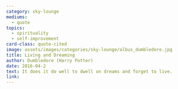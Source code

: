 ```yaml
---
category: sky-lounge
mediums:
  - quote
topics:
  - spirituality
  - self-improvement
card-class: quote-cited
image: assets/images/categories/sky-lounge/albus_dumbledore.jpg
title: Living and Dreaming
author: Dumbledore (Harry Potter)
date: 2016-04-2
text: It does it do well to dwell on dreams and forget to live.
link:
---
```

